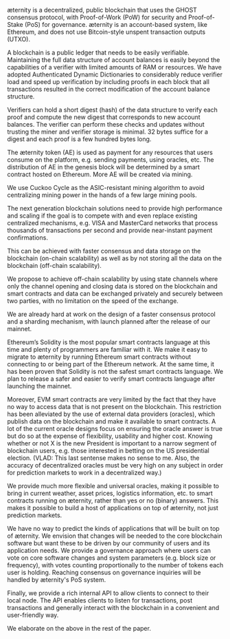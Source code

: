 æternity is a decentralized, public blockchain that uses the GHOST consensus protocol, with Proof-of-Work (PoW) for security and Proof-of-Stake (PoS) for governance. æternity is an account-based system, like Ethereum, and does not use Bitcoin-style unspent transaction outputs (UTXO).

A blockchain is a public ledger that needs to be easily verifiable. Maintaining the full data structure of account balances is easily beyond the capabilities of a verifier with limited amounts of RAM or resources. We have adopted Authenticated Dynamic Dictionaries to considerably reduce verifier load and speed up verification by including proofs in each block that all transactions resulted in the correct modification of the account balance structure. 

Verifiers can hold a short digest (hash) of the data structure to verify each proof and compute the new digest that corresponds to new account balances. The verifier can perform these checks and updates without trusting the miner and verifier storage is minimal. 32 bytes suffice for a digest and each proof is a few hundred bytes long.

The æternity token (AE) is used as payment for any resources that users consume on the platform, e.g. sending payments, using oracles, etc. The distribution of AE in the genesis block will be determined by a smart contract hosted on Ethereum. More AE will be created via mining.

We use Cuckoo Cycle as the ASIC-resistant mining algorithm to avoid centralizing mining power in the hands of a few large mining pools.

The next generation blockchain solutions need to provide high performance and scaling if the goal is to compete with and even replace existing centralized mechanisms, e.g. VISA and MasterCard networks that process thousands of transactions per second and provide near-instant payment confirmations.

This can be achieved with faster consensus and data storage on the blockchain (on-chain scalability) as well as by not storing all the data on the blockchain (off-chain scalability). 

We propose to achieve off-chain scalability by using state channels where only the channel opening and closing data is stored on the blockchain and smart contracts and data can be exchanged privately and securely between two parties, with no limitation on the speed of the exchange. 

We are already hard at work on the design of a faster consensus protocol and a sharding mechanism, with launch planned after the release of our mainnet.

Ethereum’s Solidity is the most popular smart contracts language at this time and plenty of programmers are familiar with it. We make it easy to migrate to æternity by running Ethereum smart contracts without connecting to or being part of the Ethereum network. At the same time, it has been proven that Solidity is not the safest smart contracts language. We plan to release a safer and easier to verify smart contracts language after launching the mainnet.

Moreover, EVM smart contracts are very limited by the fact that they have no way to access data that is not present on the blockchain. This restriction has been alleviated by the use of external data providers (oracles), which publish data on the blockchain and make it available to smart contracts. A lot of the current oracle designs focus on ensuring the oracle answer is true but do so at the expense of flexibility, usability and higher cost. Knowing whether or not X is the new President is important to a narrow segment of blockchain users, e.g. those interested in betting on the US presidential election. (VLAD: This last sentense makes no sense to me. Also, the accuracy of decentralized oracles must be very high on any subject in order for prediction markets to work in a decentralized way.)

We provide much more flexible and universal oracles, making it possible to bring in current weather, asset prices, logistics information, etc. to smart contracts running on æternity, rather than yes or no (binary) answers. This makes it possible to build a host of applications on top of æternity, not just prediction markets.

We have no way to predict the kinds of applications that will be built on top of æternity. We envision that changes will be needed to the core blockchain software but want these to be driven by our community of users and its application needs. We provide a governance approach where users can vote on core software changes and system parameters (e.g. block size or frequency), with votes counting proportionally to the number of tokens each user is holding. Reaching consensus on governance inquiries will be handled by æternity's PoS system.

Finally, we provide a rich internal API to allow clients to connect to their local node. The API enables clients to listen for transactions, post transactions and generally interact with the blockchain in a convenient and user-friendly way. 

We elaborate on the above in the rest of the paper.
